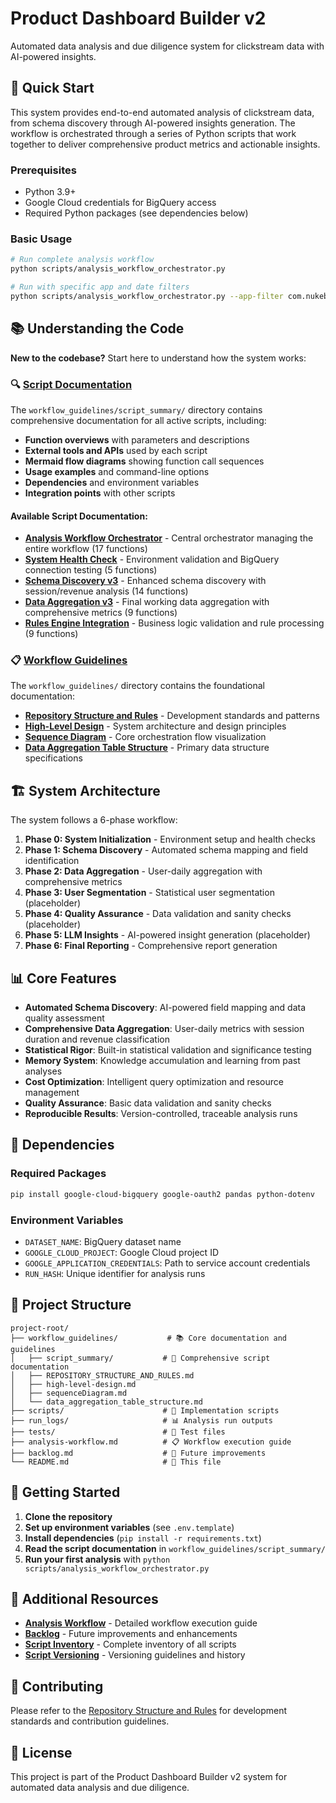 # Product Dashboard Builder v2

Automated data analysis and due diligence system for clickstream data with AI-powered insights.

## 🚀 Quick Start

This system provides end-to-end automated analysis of clickstream data, from schema discovery through AI-powered insights generation. The workflow is orchestrated through a series of Python scripts that work together to deliver comprehensive product metrics and actionable insights.

### Prerequisites

- Python 3.9+
- Google Cloud credentials for BigQuery access
- Required Python packages (see dependencies below)

### Basic Usage

```bash
# Run complete analysis workflow
python scripts/analysis_workflow_orchestrator.py

# Run with specific app and date filters
python scripts/analysis_workflow_orchestrator.py --app-filter com.nukebox.mandir --date-start 2025-09-01 --date-end 2025-09-07
```

## 📚 Understanding the Code

**New to the codebase?** Start here to understand how the system works:

### 🔍 [Script Documentation](./workflow_guidelines/script_summary/)

The `workflow_guidelines/script_summary/` directory contains comprehensive documentation for all active scripts, including:

- **Function overviews** with parameters and descriptions
- **External tools and APIs** used by each script
- **Mermaid flow diagrams** showing function call sequences
- **Usage examples** and command-line options
- **Dependencies** and environment variables
- **Integration points** with other scripts

#### Available Script Documentation:

- **[Analysis Workflow Orchestrator](./workflow_guidelines/script_summary/analysis_workflow_orchestrator.md)** - Central orchestrator managing the entire workflow (17 functions)
- **[System Health Check](./workflow_guidelines/script_summary/system_health_check.md)** - Environment validation and BigQuery connection testing (5 functions)
- **[Schema Discovery v3](./workflow_guidelines/script_summary/schema_discovery_v3.md)** - Enhanced schema discovery with session/revenue analysis (14 functions)
- **[Data Aggregation v3](./workflow_guidelines/script_summary/data_aggregation_v3.md)** - Final working data aggregation with comprehensive metrics (9 functions)
- **[Rules Engine Integration](./workflow_guidelines/script_summary/rules_engine_integration.md)** - Business logic validation and rule processing (9 functions)

### 📋 [Workflow Guidelines](./workflow_guidelines/)

The `workflow_guidelines/` directory contains the foundational documentation:

- **[Repository Structure and Rules](./workflow_guidelines/REPOSITORY_STRUCTURE_AND_RULES.md)** - Development standards and patterns
- **[High-Level Design](./workflow_guidelines/high-level-design.md)** - System architecture and design principles
- **[Sequence Diagram](./workflow_guidelines/sequenceDiagram.md)** - Core orchestration flow visualization
- **[Data Aggregation Table Structure](./workflow_guidelines/data_aggregation_table_structure.md)** - Primary data structure specifications

## 🏗️ System Architecture

The system follows a 6-phase workflow:

1. **Phase 0: System Initialization** - Environment setup and health checks
2. **Phase 1: Schema Discovery** - Automated schema mapping and field identification
3. **Phase 2: Data Aggregation** - User-daily aggregation with comprehensive metrics
4. **Phase 3: User Segmentation** - Statistical user segmentation (placeholder)
5. **Phase 4: Quality Assurance** - Data validation and sanity checks (placeholder)
6. **Phase 5: LLM Insights** - AI-powered insight generation (placeholder)
7. **Phase 6: Final Reporting** - Comprehensive report generation

## 📊 Core Features

- **Automated Schema Discovery**: AI-powered field mapping and data quality assessment
- **Comprehensive Data Aggregation**: User-daily metrics with session duration and revenue classification
- **Statistical Rigor**: Built-in statistical validation and significance testing
- **Memory System**: Knowledge accumulation and learning from past analyses
- **Cost Optimization**: Intelligent query optimization and resource management
- **Quality Assurance**: Basic data validation and sanity checks
- **Reproducible Results**: Version-controlled, traceable analysis runs

## 🔧 Dependencies

### Required Packages
```bash
pip install google-cloud-bigquery google-oauth2 pandas python-dotenv
```

### Environment Variables
- `DATASET_NAME`: BigQuery dataset name
- `GOOGLE_CLOUD_PROJECT`: Google Cloud project ID
- `GOOGLE_APPLICATION_CREDENTIALS`: Path to service account credentials
- `RUN_HASH`: Unique identifier for analysis runs

## 📁 Project Structure

```
project-root/
├── workflow_guidelines/           # 📚 Core documentation and guidelines
│   ├── script_summary/           # 📖 Comprehensive script documentation
│   ├── REPOSITORY_STRUCTURE_AND_RULES.md
│   ├── high-level-design.md
│   ├── sequenceDiagram.md
│   └── data_aggregation_table_structure.md
├── scripts/                      # 🔧 Implementation scripts
├── run_logs/                     # 📊 Analysis run outputs
├── tests/                        # 🧪 Test files
├── analysis-workflow.md          # 📋 Workflow execution guide
├── backlog.md                    # 📝 Future improvements
└── README.md                     # 📖 This file
```

## 🚀 Getting Started

1. **Clone the repository**
2. **Set up environment variables** (see `.env.template`)
3. **Install dependencies** (`pip install -r requirements.txt`)
4. **Read the script documentation** in `workflow_guidelines/script_summary/`
5. **Run your first analysis** with `python scripts/analysis_workflow_orchestrator.py`

## 📖 Additional Resources

- **[Analysis Workflow](./analysis-workflow.md)** - Detailed workflow execution guide
- **[Backlog](./backlog.md)** - Future improvements and enhancements
- **[Script Inventory](./scripts/SCRIPT_INVENTORY.md)** - Complete inventory of all scripts
- **[Script Versioning](./scripts/SCRIPT_VERSIONING.md)** - Versioning guidelines and history

## 🤝 Contributing

Please refer to the [Repository Structure and Rules](./workflow_guidelines/REPOSITORY_STRUCTURE_AND_RULES.md) for development standards and contribution guidelines.

## 📄 License

This project is part of the Product Dashboard Builder v2 system for automated data analysis and due diligence.
